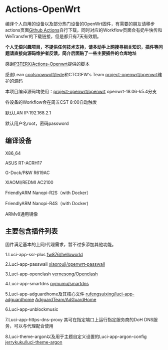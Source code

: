 # Actions-OpenWrt
编译个人自用的设备以及部分热门设备的OpenWrt固件，有需要的朋友请移步actions页面[Github Actions](https://github.com/stephensund/Openwrt-Actions/actions)自行下载，同时对应的Workflow页面会有奶牛快传和WeTransfer的下载链接，但是都只有7天有效期。

**个人无偿兴趣项目，不提供任何技术支持，请多动手上网搜寻相关知识，插件等问题请直接向源码维护者反馈，简介后面贴了一些主要插件的仓库地址**

感谢[P3TERX/Actions-Openwrt](https://github.com/P3TERX/Actions-OpenWrt)提供的脚本

感谢Lean [coolsnowwolf/lede](https://github.com/coolsnowwolf/lede)和CTCGFW's Team [project-openwrt/openwrt](https://github.com/project-openwrt/openwrt)维护的源码

本项目编译源码均使用：[project-openwrt/openwrt](https://github.com/project-openwrt/openwrt) openwrt-18.06-k5.4分支

各设备的Workflow会在周五CST 8:00自动触发

默认LAN IP:192.168.2.1

默认用户名root，密码password

## 编译设备
X86_64

ASUS RT-ACRH17

G-Dock/P&W R619AC

XIAOMI/REDMI AC2100

FriendlyARM Nanopi-R2S（with Docker）

FriendlyARM Nanopi-R4S（with Docker) 

ARMv8通用镜像

## 主要包含插件列表
固件满足基本的上网/代理需求，暂不过多添加其他功能。

1.Luci-app-ssr-plus [fw876/helloworld](https://github.com/fw876/helloworld)

2.Luci-app-passwall [xiaorouji/openwrt-passwall](https://github.com/xiaorouji/openwrt-passwall)

3.Luci-app-openclash [vernesong/Openclash](https://github.com/vernesong/OpenClash)

4.Luci-app-smartdns [pymumu/smartdns](https://github.com/pymumu/smartdns)

5.Luci-app-adguardhome及其核心文件 [rufengsuixing/luci-app-adguardhome](https://github.com/rufengsuixing/luci-app-adguardhome) [AdguardTeam/AdGuardHome](https://github.com/AdguardTeam/AdGuardHome)

6.Luci-app-unblockmusic

7.Luci-app-https-dns-proxy 其可在指定端口上运行指定服务商的DoH DNS服务，可以与代理配合使用

8.Luci-theme-argon以及用于主题自定义设置的Luci-app-argon-config [jerrykuku/luci-theme-argon](https://github.com/jerrykuku/luci-theme-argon)
